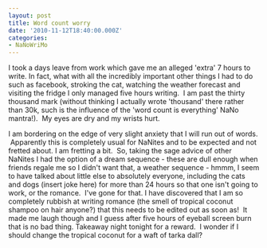 ```yaml
---
layout: post
title: Word count worry
date: '2010-11-12T18:40:00.000Z'
categories:
- NaNoWriMo
---
```


I took a days leave from work which gave me an alleged 'extra' 7 hours to write. In fact, what with all the incredibly important other things I had to do such as facebook, stroking the cat, watching the weather forecast and visiting the fridge I only managed five hours writing.  I am past the thirty thousand mark (without thinking I actually wrote 'thousand' there rather than 30k, such is the influence of the 'word count is everything' NaNo mantra!).  My eyes are dry and my wrists hurt.

I am bordering on the edge of very slight anxiety that I will run out of words.  Apparently this is completely usual for NaNites and to be expected and not fretted about. I am fretting a bit.  So, taking the sage advice of other NaNites I had the option of a dream sequence - these are dull enough when friends regale me so I didn't want that, a weather sequence - hmmm, I seem to have talked about little else to absolutely everyone, including the cats and dogs (insert joke here) for more than 24 hours so that one isn't going to work, or the romance.  I've gone for that. I have discovered that I am so completely rubbish at writing romance (the smell of tropical coconut shampoo on hair anyone?) that this needs to be edited out as soon as!  It made me laugh though and I guess after five hours of eyeball screen burn that is no bad thing.
Takeaway night tonight for a reward.  I wonder if I should change the tropical coconut for a waft of tarka dall?
